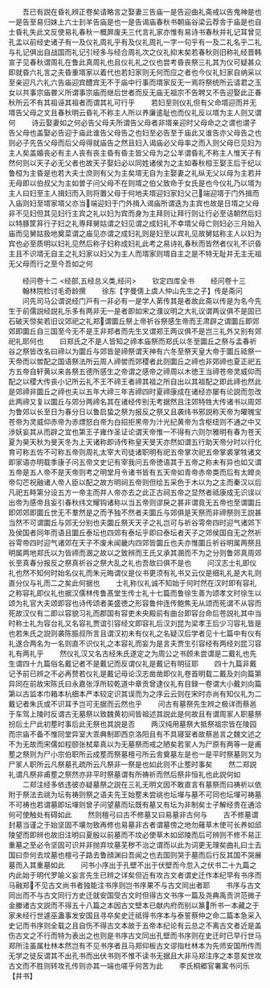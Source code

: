 <!-- { "loadSidebar": true } -->
　　吾已有説在昏礼辨正卷矣请略言之娶妻三告庙一是告迎曲礼斋戒以告鬼神是也一是告至易归妹上六士刲羊告庙是也一是告谒庙春秋书朝庙谷梁云荐舎于庙是也自士昏礼失此文反使易礼春秋一概屏废夫三代言礼家亦惟有易诗书春秋并礼记耳曾见孔孟以前经史诸子有一及仪礼周礼乎有及仪礼周礼一字一句乎有一及二礼名乎二礼与礼记俱出自战国而礼记引经多与经合周礼次之仪礼抑末矣若春秋则旧称礼经晋韩宣子见春秋谓周礼在鲁此真周礼也且仪礼礼之仪也尝考昏丧祭三礼其为仪可疑甚众即就昏六礼言之夫昏重壻家以着代也若妇家则无何而应之者也今仪礼妇家自纳采以至亲迎凡六礼六告庙迎宾醴宾无不于庙中行事而壻家反无一焉将祭统所云请君之玉女以共事宗庙昬义所谓事宗庙而继后世者而反无庙无祖宗不告聘又不告迎娶此正春秋所云不有其祖诬其祖者而谓其礼可行乎
　　若妇至则仪礼但有父命壻迎而并无壻告父母之文且春秋明云昏礼不称主人所以养廉逺耻也而仪礼反以壻为主人则又谓何
　　诗云娶妻如之何必告父母夫所谓告父母者非壻亲迎时父母命之之谓也谓子告父母也盖娶必告迎于庙此谁告父母告之也妇至必告至于庙此又谁告亦父母告之也则必子先告父母而后父母得就庙告之然且妇入谒庙必父母率之而入则父母已见妇为主人矣盖婚丧必有主人丧有丧主昏有昏主皆父母为之公羊谓昏礼不称主人惟天子有然何则以天子必无父者也故天子娶妇必以同姓诸侯为之主如春秋桓王娶王后于纪以鲁桓为主昏是也若大夫士庶则有父为主矣壻无自为主娶妻之礼纵无父以母为主若并无母即以伯叔父为主如曽子问父母不在则壻之伯父致命于女氏是也今仪礼乃以壻为主人曰妇至主人揖妇而入则将置父母于何地夫壻迎妇家妇父己端迎壻于门外揖而入庙则妇至壻家壻父亦当端迎妇于门外揖入谒庙所谓迭为主宾也故是日壻之父母非不见妇但其见妇行主宾之礼以妇为宾而身为主拜则让拜行则让行必至诘朝然后妇以特豚筐笲行子妇之礼専拜舅姑谓之妇见谓之成妇礼不幸壻父母亡则妇必三月始入庙而见舅姑扱地奠菜谓之庙见亦谓之成妇礼则是妇至以宾礼见故舅姑称主人以妇为宾也必至质明以妇礼见然后称子妇称成妇礼此考之易诗礼春秋而皆然者仪礼不识昏主且不识壻无自主之礼妇家以妇父为主人而壻家则壻自主之是不特无耻并无主无祖无父母而行之至今吾如之何

　　经问卷十二
<经部,五经总义类,经问>
　　钦定四库全书
　　经问卷十三
　　翰林院检讨毛奇龄撰
　　徐东【字曼倩上虞人仲山先生之子】传是斋问
　　问先司马公谓说经门戸有一非必有一是学人苐传其是者故此斋以传是为名今先生于前儒説经説礼乐多有两非无一是者即如宋之濮议明之大礼议谓两议俱不是固已石破天惊矣若旧议郊祀之礼郑谓圜丘祭上帝祈谷祭感生帝而王肃辟之谓圜丘即郊郊即圜丘自三国至今无不是王非郑者而先生又谓郑王两议俱不是岂三礼外又别有郊祀礼耶何也
　　曰郑氏之不是人皆知之禘本庙祭而郑氏以冬至圜丘之祭与孟春祈谷之祭皆改名曰禘以为圜丘与郊皆是禘祭谓天神有六冬至祭天皇大帝于圜丘祗祭一天帝而以喾配之国语祭法所云周人禘喾而郊稷者此则圜丘之禘也非郊禘也夏正祀五方五帝自轩黄以来各祭五德所感生之帝谓之感帝之禘周以木徳王当禘苍帝灵威仰而配之以稷大传丧小记所云礼不王不禘王者禘其祖之所自出以其祖配之即此禘也然此是郊禘非圜丘之禘也夫以五年大禘三年吉禘四时夏禘康成在诸经亦屡有论説而忽改此两禘又复以圜丘与郊分两禘名其在诸经传别无考据然且注郊特牲大传诸书以周郊为鲁郊以长至日为春分日以鲁启蛰之祭为报反之祭又且袭纬书邪説称天帝为曜魄宝苍帝为灵威仰赤帝为赤熛怒白帝为白招拒黑帝为汁光纪黄帝为含枢纽则不通之中又渉妖妄其从而辟之宜也第王子雍作圣证论谓天帝惟一不得有六则尔雅明有春为苍天夏为昊天秋为旻天冬为上天诸称即诗传称皇天旻天亦然如谓五行助天帝分时以行化育可称五佐不可称五帝则周礼太宰大司徒诸职明有祀五帝掌次祀五帝掌裘掌牲诸文即家语亦明载季康子问五帝文史记有宰我问五帝徳语其于五帝之称未有异也如又谓五帝是五人帝不是天帝则考之明堂月令诸书皆有五天帝如青帝赤帝类而后有太皥炎帝勾芒祝融诸人帝人臣以配之故方明祠五帝则但绘五采色于木以为之主而秦汉以后凡祀五畤第分设五方一帝主而并人帝亦去之此正古祠五帝之显然者祗康成无识误以出帝为感帝且妄引春秋纬文耀钩诸称以当五帝则谬戾之甚非谓竟无五帝也至谓圜丘即郊郊即圜丘世无不羣然是之而予独不然者夫圜丘与郊俱是天祭而非禘祭则王説甚当然不可谓圜丘与郊无分别也夫圜丘祭天天子之礼岂可与祈谷雩帝四时迎气诸郊下及侯国者同年而语且圜丘泰坛也四郊有泰坛乎即曰泰坛者天子之郊侯国自无之然祈谷雩帝四时迎气诸郊在天子不废未闻畿内四郊皆圜丘也夫亦惟圜丘祈谷明属两祭且明属两地郑氏以为皆禘而溷之故以之致辨而王氏又承其溷而不为之分则鲁郊真周郊长至真春分报反之祭真祈谷之祭大乱之礼也吾故曰俱不是也
　　问汉志士礼即仪礼也然不知何时始名仪礼而朱元晦谓仪是仪书更须有礼书又云仪是细礼礼是大礼则直分仪与礼而二之矣此何据也
　　士礼称仪礼诚不知始于何时然在汉时即有容礼之称容礼即仪礼也据汉儒林传鲁髙堂生传士礼十七篇而鲁徐生善为颂孝文时徐生以颂为礼官大夫颂即容也诗传颂者美盛徳之形容鲁仲连传鲍焦无从颂而死谓不从容而死故汉仪有二即以容貌习礼而郡国有容吏未央殿前有曲台即容台命后苍説礼其中当时称士礼为容台礼又名容礼贾谊引容经文即容礼后汉刘昆为梁孝王后少习容礼皆是也若朱氏之説则袭陈振叔所言且谓汉初未有仪礼之名疑汉后学者见十七篇中有仪有礼遂合两名为一名则直不识仪礼之本容礼而妄为是言夫贾生引容经有两经刘昆习容礼有两礼乎
　　然仪礼汉又名古经朱氏遂定之为周公之书顾未尝谓是二戴礼也先生谓四十九篇俗名戴记者不是戴记而反谓仪礼是戴记有明征耶
　　四十九篇非戴记予前已辨之不必再赘若仪礼是戴记毋论汉志凿凿即仪礼卷首明载二戴及刘向篇第异同在前故宋陈氏曰永嘉张浮所较乾道中章贡曾逮仪礼有目録一卷谓大小戴刘向篇第以古监本巾箱本杭细本严本较定识其误而为之序云云则在宋时亦尚有知仪礼为二戴记者朱氏或不识耳予岂可无据而云然也乎
　　问古有墓祭先生辨之极详而蔡邕于车驾上陵时反谓古无墓祭以致魏黄初间皆祖述其説此是何故且有谓周冡人职墓祭扮后土尸此初塟时事后此无祭也其説是否
　　两汉纯用墓祭大抵祭祖宗皆在陵园而宗庙不备不惟同堂异室大乖典制即西京洛阳且有不具寝室者故蔡邕言之魏文述之不为无故而宋儒如程颐张栻辈真以为无墓祭而戒之陋矣若冡人为尸原有两等一是甫塟之祭则为尸小宗伯职所云成塟而祭墓檀弓所云舎奠墓左是也一是平时祭墓则又为尸冡人职所云凡祭墓孔疏所云凡祭非一祭是也如此则不止塟时事矣
　　然二郑説礼谓凡祭非甫塟之祭然亦非平时祭墓谓有所祷祈而然后祭非恒礼也此説何如
　　二郑注经多依违彼亦疑墓祭之説在三礼无明文因不敢直言有墓祭而曰祷祈以依附于祭法去祧为坛有祷则祭之语夫先王始塟未尝祧也坛墠与墓不可同也坛墠可祷墓不可祷也若谓墓即坛墠则曾子问望墓而坛既有墓又有坛为非制矣士子解经贵在通洽何可使触处有碍如此
　　然则檀弓曰古不修墓又曰易墓非古何与
　　古不修墓谓封墓当谨之于始坚固不壊勿致再修也易墓非古者谓墓傍之地勿薙草木使可长养如邱陵望而即辨也故旧注明曰夏殷以前墓而不坟必使草木如邱陵而后可辨则不修不易正重墓之至必令坚固可识并非抛弃坟墓芜秽不治之谓而以此为词更无理矣曲礼曰士去国曰奈何去坟墓也檀弓子路去鲁顔渊曰吾闻之也去国则哭于墓而后行反其国不哭展墓而入其重墓如此
　　问书小序出于孔壁不出于伏壁而今忽入之伏书二十九篇之内此始于明代罗喻义妄言先生已辨之详矣但近有攻古文者谓史迁作本纪早有书序而马融郑不见古文尚书者独能注书序则岂书序果不与古文同出者耶
　　书序与古文同出而不与古文同行方史迁就安国受古文时但得古文书序一篇及尧典禹贡洪范微子金縢诸古文説而不得五十八篇之本因古文壁本已献内府而别以篆所书一本藏之于家未经行世遽巫蛊事发安国且寻卒矣史迁祗得书序本与泰誓蔡仲之命二篇本急采入史记而书序则全载之且自伤不得古文本故于五帝本纪论有云总之不离古文者近是盖伤古文之不行而特为表出之也则是书序古文同出孔壁而书序则在史迁时已早行世马郑所注虽属杜林本然岂有不见书序者且马郑仰板古文谬指杜林本为先师安国所传而无学之徒反谓其不出孔书而出伏书则不惟不读书无据且大非马郑注序之本意矣世攻古文而不胜则转攻孔传则亦其一端也嗟乎何苦为此
　　李氏桐郷官署寓书问乐【并书】
